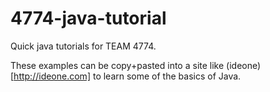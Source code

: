 4774-java-tutorial
==================

Quick java tutorials for TEAM 4774.

These examples can be copy+pasted into a site like (ideone)[http://ideone.com]
to learn some of the basics of Java.
